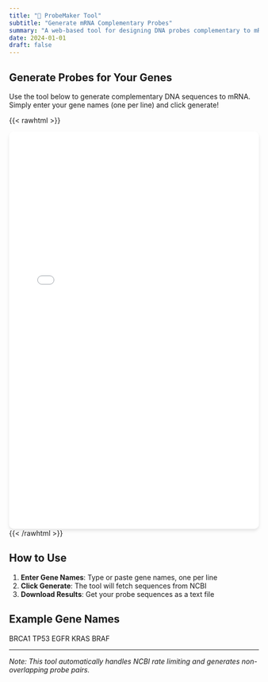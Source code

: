 ```yaml
---
title: "🧬 ProbeMaker Tool"
subtitle: "Generate mRNA Complementary Probes"
summary: "A web-based tool for designing DNA probes complementary to mRNA sequences"
date: 2024-01-01
draft: false
---
```


## Generate Probes for Your Genes

Use the tool below to generate complementary DNA sequences to mRNA. Simply enter your gene names (one per line) and click generate!

{{< rawhtml >}}
<iframe src="/probe_maker_standalone.html" width="100%" height="800px" frameborder="0" style="border: none; border-radius: 10px; box-shadow: 0 4px 6px rgba(0, 0, 0, 0.1);"></iframe>
{{< /rawhtml >}}

## How to Use

1. **Enter Gene Names**: Type or paste gene names, one per line
2. **Click Generate**: The tool will fetch sequences from NCBI
3. **Download Results**: Get your probe sequences as a text file

## Example Gene Names
BRCA1
TP53
EGFR
KRAS
BRAF


---

*Note: This tool automatically handles NCBI rate limiting and generates non-overlapping probe pairs.*
